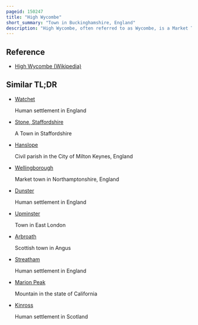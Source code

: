 ```yaml
---
pageid: 150247
title: "High Wycombe"
short_summary: "Town in Buckinghamshire, England"
description: "High Wycombe, often referred to as Wycombe, is a Market Town in Buckinghamshire, England. It is 29 Miles west-northwest of charing Cross in london 13 Miles south-southeast of Aylesbury 23 Miles southeast of Oxford 15 Miles northeast of Reading and 8 Miles north of Maidenhead."
---
```


## Reference

- [High Wycombe (Wikipedia)](https://en.wikipedia.org/?curid=150247)

## Similar TL;DR

- [Watchet](/tldr/en/watchet)

  Human settlement in England

- [Stone, Staffordshire](/tldr/en/stone-staffordshire)

  A Town in Staffordshire

- [Hanslope](/tldr/en/hanslope)

  Civil parish in the City of Milton Keynes, England

- [Wellingborough](/tldr/en/wellingborough)

  Market town in Northamptonshire, England

- [Dunster](/tldr/en/dunster)

  Human settlement in England

- [Upminster](/tldr/en/upminster)

  Town in East London

- [Arbroath](/tldr/en/arbroath)

  Scottish town in Angus

- [Streatham](/tldr/en/streatham)

  Human settlement in England

- [Marion Peak](/tldr/en/marion-peak)

  Mountain in the state of California

- [Kinross](/tldr/en/kinross)

  Human settlement in Scotland
